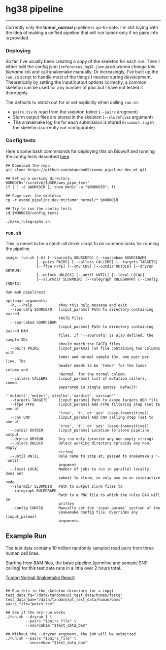# hg38 pipeline
-------------------------------------------------
Currently only the **tumor_normal** pipeline is up-to-date. I'm still toying with the idea of making a unified pipeline that will run tumor-only if no pairs info is provided.

### Deploying
So far, I've usually been creating a copy of the skeleton for each run. Then I either edit the config json (`references_hg38.json` *prob wanna change this filename* lol) and call snakemake manually. Or increasingly, I've built up the `run.sh` script to handle most of the things I needed during development.  Theoretically by setting the input/output options correctly, a common skeleton can be used for any number of jobs but I have not tested it thoroughly.

The defaults to watch out for or set explicitly when calling `run.sh`:
- `pairs.tsv` is read from the skeleton folder (`--pairs` arugment)
- Slurm output files are stored in the skeleton (`--slurmfiles` argument)
- The snakemake log file for each submission is stored in `submit.log` in the skeleton (currently not configurable)

### Config tests
Here's some bash commmands for deploying this on Biowulf and running the config tests described [here](https://github.com/mtandon09/exome_pipeline_dev_mt/tree/main/tumor_normal/config_tests).
```
## Download the repo
git clone https://github.com/mtandon09/exome_pipeline_dev_mt.git

## Set up a working directory
WORKDIR="/scratch/$USER/wes_pipe_test"
if [ ! -d $WORKDIR ]; then mkdir -p "$WORKDIR"; fi

## Copy over the skeleton
cp -r exome_pipeline_dev_mt/tumor_normal/* $WORKDIR

## Try to run the config tests
cd $WORKDIR/config_tests

./make_rulegraphs.sh

```

### `run.sh`
This is meant to be a catch-all driver script to do common tasks for running the pipeline.

```
usage: run.sh [-h] [--sourcefq SOURCEFQ] [--sourcebam SOURCEBAM]
              [--pairs PAIRS] [--callers CALLERS] [--targets TARGETS]
              [--ffpe FFPE] [--cnv CNV] [--outdir OUTDIR] [--dryrun DRYRUN]
              [--unlock UNLOCK] [--until UNTIL] [--local LOCAL]
              [--slurmdir SLURMDIR] [--rulegraph RULEGRAPH] [--config CONFIG]

Run muh pipelinezz

optional arguments:
  -h, --help            show this help message and exit
  --sourcefq SOURCEFQ   [input_params] Path to directory containing paired
                        FASTQ files
  --sourcebam SOURCEBAM
                        [input_params] Path to directory containing paired BAM
                        files. If '--sourcefq' is also defined, the sample IDs
                        should match the FASTQ files.
  --pairs PAIRS         [input_params] TSV file containing two columns with
                        tumor and normal sample IDs, one pair per line. The
                        header needs to be 'Tumor' for the tumor column and
                        'Normal' for the normal column.
  --callers CALLERS     [input_params] list of mutation callers, comma-
                        separated in single quotes. Default:
                        "'mutect2','mutect','strelka','vardict','varscan'"
  --targets TARGETS     [input_params] Path to exome targets BED file
  --ffpe FFPE           [input_params] Add FFPE filtering step (set to one of
                        'true', 't', or 'yes' (case-insensitive))
  --cnv CNV             [input_params] Add CNV calling step (set to one of
                        'true', 't', or 'yes' (case-insensitive))
  --outdir OUTDIR       [input_params] Location to store pipeline output
  --dryrun DRYRUN       Dry-run only (provide any non-empty string)
  --unlock UNLOCK       Unlock working directory (provide any non-empty
                        string)
  --until UNTIL         Rule name to stop at; passed to snakemake's '--until'
                        argument
  --local LOCAL         Number of jobs to run in parallel locally; does not
                        submit to slurm, so only use on an interactive node
  --slurmdir SLURMDIR   Path to output slurm files to
  --rulegraph RULEGRAPH
                        Path to a PNG file to which the rules DAG will be
                        written
  --config CONFIG       Manually set the 'input_params' section of the
                        snakemake config file. Overrides any [input_params]
                        arguments.
```

## Example Run
The test data contains 10 million randomly sampled read pairs from three human cell lines.

Starting from BAM files, the basic pipeline (germline and somatic SNP calling) for this test data runs in a little over 2 hours total. 

[Tumor-Normal Snakemake Report](tumor_normal/skeleton/report.html)

```

## Run this in the skeleton directory (or a copy)
test_data_fq="/data/tandonm/pl_test_data/human/fastq"
test_data_bam="/data/tandonm/pl_test_data/human/bams"
pairs_file="pairs.tsv"

## See if the dry-run works
./run.sh --dryrun 1 \
         --pairs "$pairs_file" \
         --sourcebam "$test_data_bam"

## Without the --dryrun argument, the job will be submitted
./run.sh --pairs "$pairs_file" \
         --sourcebam "$test_data_bam"

```


